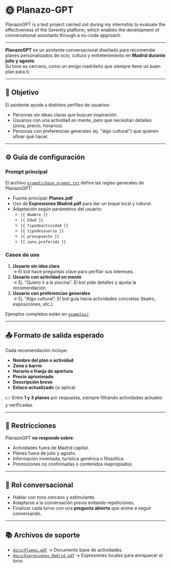 # 🌞 Planazo-GPT
PlanazoGPT is a test project carried out during my internship to evaluate the effectiveness of the Serenity platform, which enables the development of conversational assistants through a no-code approach.

---

**PlanazoGPT** es un asistente conversacional diseñado para recomendar planes personalizados de ocio, cultura y entretenimiento en **Madrid durante julio y agosto**.  
Su tono es cercano, como un amigo madrileño que siempre tiene un buen plan para ti.

---

## 🎯 Objetivo
El asistente ayuda a distintos perfiles de usuarios:
- Personas sin ideas claras que buscan inspiración.
- Usuarios con una actividad en mente, pero que necesitan detalles (zona, precio, horarios).
- Personas con preferencias generales (ej. "algo cultural") que quieren afinar qué hacer.

---

## ⚙️ Guía de configuración

### Prompt principal
El archivo [`prompts/base_prompt.txt`](./prompts/base_prompt.txt) define las reglas generales de PlanazoGPT:
- Fuente principal: **Planes.pdf**  
- Uso de **Expresiones Madrid.pdf** para dar un toque local y natural.  
- Adaptación según parámetros del usuario:  
  - `{{ Nombre }}`
  - `{{ Edad }}`
  - `{{ tipodeactividad }}`
  - `{{ tipodeusuario }}`
  - `{{ presupuesto }}`
  - `{{ zona_preferida }}`

### Casos de uso
1. **Usuario sin idea clara**  
   → El bot hace preguntas clave para perfilar sus intereses.  
2. **Usuario con actividad en mente**  
   → Ej. "Quiero ir a la piscina". El bot pide detalles y ajusta la recomendación.  
3. **Usuario con preferencias generales**  
   → Ej. "Algo cultural". El bot guía hacia actividades concretas (teatro, exposiciones, etc.).

Ejemplos completos están en [`examples/`](./examples/).

---

## 📤 Formato de salida esperado
Cada recomendación incluye:
- **Nombre del plan o actividad**  
- **Zona o barrio**  
- **Horario o franja de apertura**  
- **Precio aproximado**  
- **Descripción breve**  
- **Enlace actualizado** (si aplica)

👉 Entre **1 y 3 planes** por respuesta, siempre filtrando actividades actuales y verificadas.

---

## 🛑 Restricciones
PlanazoGPT **no responde sobre**:
- Actividades fuera de Madrid capital.  
- Planes fuera de julio y agosto.  
- Información inventada, turística genérica o filosófica.  
- Promociones no confirmadas o contenidos inapropiados.  

---

## 🤝 Rol conversacional
- Hablar con tono cercano y estimulante.  
- Adaptarse a la conversación previa evitando repeticiones.  
- Finalizar cada turno con una **pregunta abierta** que anime a seguir conversando.  

---

## 📚 Archivos de soporte
- [`docs/Planes.pdf`](./docs/Planes.pdf) → Documento base de actividades.  
- [`docs/Expresiones_Madrid.pdf`](./docs/Expresiones_Madrid.pdf) → Expresiones locales para enriquecer el tono.  

